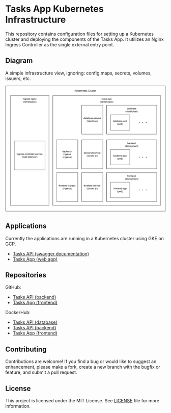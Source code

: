 # Tasks App Kubernetes Infrastructure

This repository contains configuration files for setting up a Kubernetes cluster and deploying the components of the Tasks App. It utilizes an Nginx Ingress Controller as the single external entry point.

## Diagram

A simple infrastructure view, ignoring: config maps, secrets, volumes, issuers, etc.

![diagram](diagram.svg)

## Applications

Currently the applications are running in a Kubernetes cluster using GKE on GCP.

- [Tasks API (swagger documentation)](https://git.tasks.api.sesaque.com/api/v1/swagger-ui/index.html)
- [Tasks App (web app)](https://git.tasks.sesaque.com/)

## Repositories

GitHub:

- [Tasks API (backend)](https://github.com/sesaquecruz/java-tasks-api)
- [Tasks App (frontend)](https://github.com/sesaquecruz/react-tasks-app)

DockerHub:

- [Tasks API (database)](https://hub.docker.com/r/sesaquecruz/mysql-tasks-database/tags)
- [Tasks API (backend)](https://hub.docker.com/r/sesaquecruz/java-tasks-api/tags)
- [Tasks App (frontend)](https://hub.docker.com/r/sesaquecruz/react-tasks-app/tags)

## Contributing

Contributions are welcome! If you find a bug or would like to suggest an enhancement, please make a fork, create a new branch with the bugfix or feature, and submit a pull request.

## License

This project is licensed under the MIT License. See [LICENSE](./LICENSE) file for more information.
